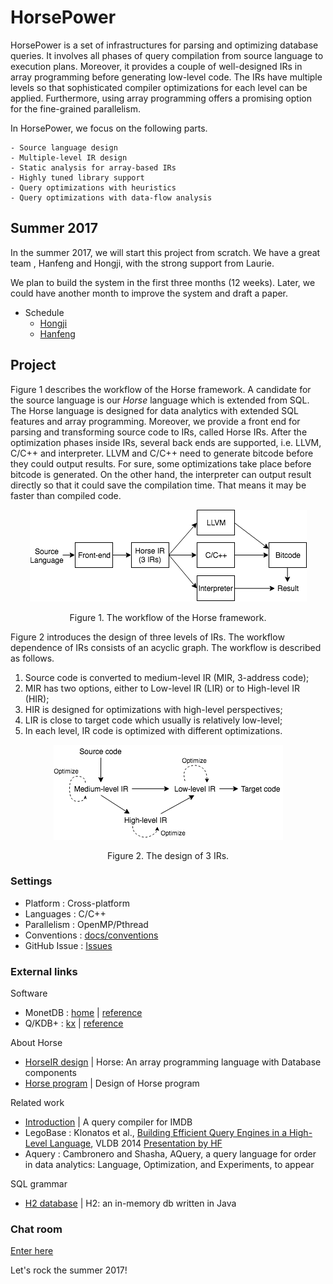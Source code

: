 # HorsePower

HorsePower is a set of infrastructures for parsing and optimizing database queries.
It involves all phases of query compilation from source language to execution
plans.  Moreover, it provides a couple of well-designed IRs in array programming
before generating low-level code.  The IRs have multiple levels so that
sophisticated compiler optimizations for each level can be applied.
Furthermore, using array programming offers a promising option for the
fine-grained parallelism.

In HorsePower, we focus on the following parts.

    - Source language design
    - Multiple-level IR design
    - Static analysis for array-based IRs
    - Highly tuned library support
    - Query optimizations with heuristics
    - Query optimizations with data-flow analysis

## Summer 2017

In the summer 2017, we will start this project from scratch.  We have a great team
, Hanfeng and Hongji, with the strong support from Laurie.

We plan to build the system in the first three months (12 weeks). Later, we
could have another month to improve the system and draft a paper.

- Schedule
  + [Hongji](docs/plans/hongji.md)
  + [Hanfeng](docs/plans/hanfeng.md)

## Project

Figure 1 describes the workflow of the Horse framework.  A candidate for the
source language is our *Horse* language which is extended from SQL.  The Horse
language is designed for data analytics with extended SQL features and array
programming.  Moreover, we provide a front end for parsing and transforming
source code to IRs, called Horse IRs.  After the optimization phases inside IRs,
several back ends are supported, i.e. LLVM, C/C++ and interpreter.  LLVM and
C/C++ need to generate bitcode before they could output results. For sure, some
optimizations take place before bitcode is generated.  On the other hand, the
interpreter can output result directly so that it could save the compilation
time.  That means it may be faster than compiled code.

<p align="center"><img src="docs/figures/horse-flow.png" /></p>
<p align="center">Figure 1. The workflow of the Horse framework.</p>

Figure 2 introduces the design of three levels of IRs.  The workflow dependence
of IRs consists of an acyclic graph.  The workflow is described as follows.

1. Source code is converted to medium-level IR (MIR, 3-address code);
2. MIR has two options, either to Low-level IR (LIR) or to High-level IR (HIR);
3. HIR is designed for optimizations with high-level perspectives;
4. LIR is close to target code which usually is relatively low-level;
5. In each level, IR code is optimized with different optimizations.

<p align="center"><img src="docs/figures/horse-ir.png" /></p>
<p align="center">Figure 2. The design of 3 IRs.</p>

### Settings

- Platform       : Cross-platform
- Languages      : C/C++
- Parallelism    : OpenMP/Pthread
- Conventions    : [docs/conventions](docs/conventions)
- GitHub Issue   : [Issues](https://github.com/Sable/HorsePower/issues)

### External links

Software

- MonetDB : [home](https://www.monetdb.org/Home) | [reference](https://www.monetdb.org/Documentation/SQLreference)
- Q/KDB+  : [kx](kx.com) | [reference](code.kx.com)

About Horse

- [HorseIR design](http://www.sable.mcgill.ca/~hanfeng.c/f17/horse_spec/) | Horse: An array programming language with Database components
- [Horse program](http://www.sable.mcgill.ca/~hanfeng.c/f17/horseir/) | Design of Horse program

Related work

- [Introduction](http://www.sable.mcgill.ca/~hanfeng.c/f17/talk2/slide.html) | A query compiler for IMDB
- LegoBase : Klonatos et al., [Building Efficient Query Engines in a High-Level Language](http://dl.acm.org/citation.cfm?id=2732959), VLDB 2014 [Presentation by HF](http://www.sable.mcgill.ca/~hanfeng.c/f17/qcompiler/)
- Aquery   : Cambronero and Shasha, AQuery, a query language for order in data analytics: Language, Optimization, and Experiments, to appear

SQL grammar

- [H2 database](http://www.h2database.com/html/grammar.html) | H2: an in-memory db written in Java

### Chat room

[Enter here](https://gitter.im/Sable/HorsePower)

Let's rock the summer 2017!
